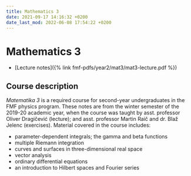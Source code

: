 ```yaml
---
title: Mathematics 3
date: 2021-09-17 14:16:32 +0200
date_last_mod: 2022-06-08 17:54:22 +0200
---
```

# Mathematics 3

- [Lecture notes]({% link fmf-pdfs/year2/mat3/mat3-lecture.pdf %})

## Course description
*Matematika 3* is a required course for second-year undergraduates in the FMF physics program. These notes are from the winter semester of the 2019-20 academic year, when the course was taught by asst. professor Oliver Dragičević (lecture); and asst. professor Martin Raič and dr. Blaž Jelenc (exercises). Material covered in the course includes:
- parameter-dependent integrals; the gamma and beta functions
- multiple Riemann integration
- curves and surfaces in three-dimensional real space
- vector analysis
- ordinary differential equations
- an introduction to Hilbert spaces and Fourier series
